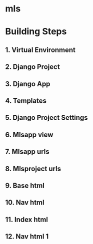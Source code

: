 # mls

# Building Steps

## 1. Virtual Environment

## 2. Django Project

## 3. Django App

## 4. Templates

## 5. Django Project Settings

## 6. Mlsapp view

## 7. Mlsapp urls

## 8. Mlsproject urls

## 9. Base html

## 10. Nav html

## 11. Index html

## 12. Nav html 1





